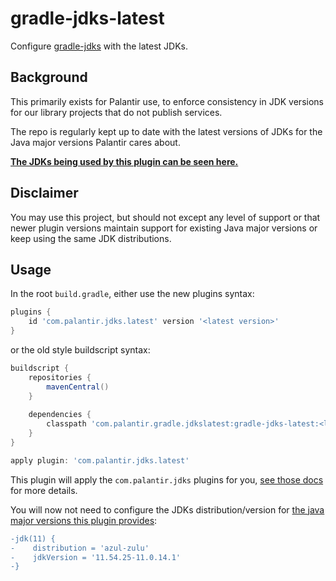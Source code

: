 # gradle-jdks-latest

Configure [gradle-jdks](https://github.com/palantir/gradle-jdks) with the latest JDKs.

## Background

This primarily exists for Palantir use, to enforce consistency in JDK versions for our library projects that do not publish services.

The repo is regularly kept up to date with the latest versions of JDKs for the Java major versions Palantir cares about.

[**The JDKs being used by this plugin can be seen here.**](https://github.com/palantir/gradle-jdks-latest/blob/develop/gradle-jdks-latest/src/main/resources/latestjdks/latest-jdks.json)

## Disclaimer

You may use this project, but should not except any level of support or that newer plugin versions maintain support for existing Java major versions or keep using the same JDK distributions. 

## Usage

In the root `build.gradle`, either use the new plugins syntax:

```gradle
plugins {
    id 'com.palantir.jdks.latest' version '<latest version>'
}
```

or the old style buildscript syntax:

```gradle
buildscript {
    repositories {
        mavenCentral()
    }
    
    dependencies {
        classpath 'com.palantir.gradle.jdkslatest:gradle-jdks-latest:<latest-version>'
    }
}

apply plugin: 'com.palantir.jdks.latest'
```

This plugin will apply the `com.palantir.jdks` plugins for you, [see those docs](https://github.com/palantir/gradle-jdks#usage) for more details.

You will now not need to configure the JDKs distribution/version for [the java major versions this plugin provides](https://github.com/palantir/gradle-jdks-latest/blob/develop/gradle-jdks-latest/src/main/resources/latestjdks/latest-jdks.json):

```diff
-jdk(11) {
-    distribution = 'azul-zulu'
-    jdkVersion = '11.54.25-11.0.14.1'
-}
```
